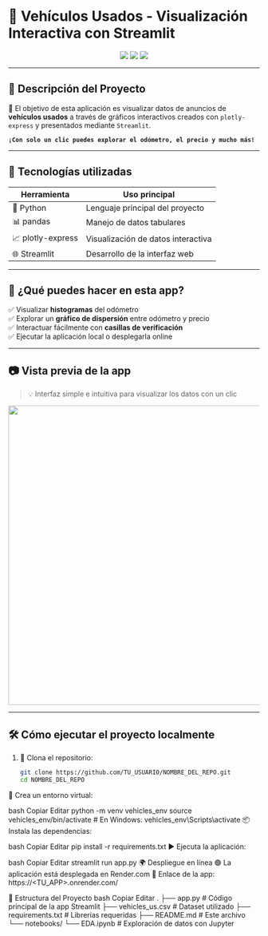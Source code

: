 # 🚗 Vehículos Usados - Visualización Interactiva con Streamlit

<div align="center">
  <img src="https://img.shields.io/badge/Python-3.9+-blue?style=for-the-badge&logo=python" />
  <img src="https://img.shields.io/badge/Streamlit-App-red?style=for-the-badge&logo=streamlit" />
  <img src="https://img.shields.io/badge/Status-En%20Desarrollo-yellow?style=for-the-badge" />
</div>

---

## 📌 Descripción del Proyecto

🎯 El objetivo de esta aplicación es visualizar datos de anuncios de **vehículos usados** a través de gráficos interactivos creados con `plotly-express` y presentados mediante `Streamlit`.

<pre><code><b>¡Con solo un clic puedes explorar el odómetro, el precio y mucho más!</b></code></pre>

---

## 🧰 Tecnologías utilizadas

| Herramienta     | Uso principal                         |
|------------------|----------------------------------------|
| 🐍 Python        | Lenguaje principal del proyecto        |
| 📊 pandas        | Manejo de datos tabulares              |
| 📈 plotly-express | Visualización de datos interactiva     |
| 🌐 Streamlit     | Desarrollo de la interfaz web          |

---

## 🚀 ¿Qué puedes hacer en esta app?

✅ Visualizar **histogramas** del odómetro  
✅ Explorar un **gráfico de dispersión** entre odómetro y precio  
✅ Interactuar fácilmente con **casillas de verificación**  
✅ Ejecutar la aplicación local o desplegarla online

---

## 📷 Vista previa de la app

> 💡 Interfaz simple e intuitiva para visualizar los datos con un clic

<img src="https://user-images.githubusercontent.com/placeholder/demo-screenshot.png" width="600"/>

---

## 🛠️ Cómo ejecutar el proyecto localmente

1. 🔽 Clona el repositorio:
   ```bash
   git clone https://github.com/TU_USUARIO/NOMBRE_DEL_REPO.git
   cd NOMBRE_DEL_REPO
🧪 Crea un entorno virtual:

bash
Copiar
Editar
python -m venv vehicles_env
source vehicles_env/bin/activate  # En Windows: vehicles_env\Scripts\activate
📦 Instala las dependencias:

bash
Copiar
Editar
pip install -r requirements.txt
▶️ Ejecuta la aplicación:

bash
Copiar
Editar
streamlit run app.py
🌍 Despliegue en línea
🟢 La aplicación está desplegada en Render.com
🔗 Enlace de la app: https://<TU_APP>.onrender.com/

📁 Estructura del Proyecto
bash
Copiar
Editar
.
├── app.py                  # Código principal de la app Streamlit
├── vehicles_us.csv         # Dataset utilizado
├── requirements.txt        # Librerías requeridas
├── README.md               # Este archivo
└── notebooks/
    └── EDA.ipynb           # Exploración de datos con Jupyter

